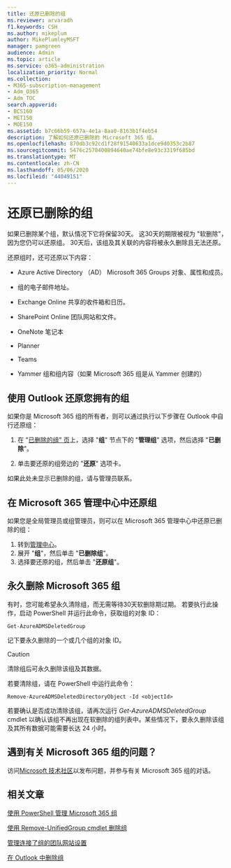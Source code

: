 ```yaml
---
title: 还原已删除的组
ms.reviewer: arvaradh
f1.keywords: CSH
ms.author: mikeplum
author: MikePlumleyMSFT
manager: pamgreen
audience: Admin
ms.topic: article
ms.service: o365-administration
localization_priority: Normal
ms.collection:
- M365-subscription-management
- Adm_O365
- Adm_TOC
search.appverid:
- BCS160
- MET150
- MOE150
ms.assetid: b7c66b59-657a-4e1a-8aa0-8163b1f4eb54
description: 了解如何还原已删除的 Microsoft 365 组。
ms.openlocfilehash: 870db3c92cd1f28f91540633a1dce9d0353c2b87
ms.sourcegitcommit: 5476c2578400894640ae74bfe8e93c3319f685bd
ms.translationtype: MT
ms.contentlocale: zh-CN
ms.lasthandoff: 05/06/2020
ms.locfileid: "44049151"
---
```

# <a name="restore-a-deleted-group"></a>还原已删除的组

如果已删除某个组，默认情况下它将保留30天。 这30天的期限被视为 "软删除"，因为您仍可以还原组。 30天后，该组及其关联的内容将被永久删除且无法还原。

还原组时，还可还原以下内容：
  
- Azure Active Directory （AD） Microsoft 365 Groups 对象、属性和成员。
    
- 组的电子邮件地址。
    
- Exchange Online 共享的收件箱和日历。
    
- SharePoint Online 团队网站和文件。
    
- OneNote 笔记本
    
- Planner
    
- Teams

- Yammer 组和组内容（如果 Microsoft 365 组是从 Yammer 创建的）

## <a name="restore-a-group-that-you-own-by-using-outlook"></a>使用 Outlook 还原您拥有的组

如果你是 Microsoft 365 组的所有者，则可以通过执行以下步骤在 Outlook 中自行还原组：

1. 在 "[已删除的组" 页](https://outlook.office.com/people/group/deleted)上，选择 "**组**" 节点下的 "**管理组**" 选项，然后选择 "**已删除**"。

2. 单击要还原的组旁边的 "**还原**" 选项卡。

如果此处未显示已删除的组，请与管理员联系。

## <a name="restore-a-group-in-the-microsoft-365-admin-center"></a>在 Microsoft 365 管理中心中还原组

如果您是全局管理员或组管理员，则可以在 Microsoft 365 管理中心中还原已删除的组：

1. 转到[管理中心](https://admin.microsoft.com)。
2. 展开 "**组**"，然后单击 "**已删除组**"。
3. 选择要还原的组，然后单击 "**还原组**"。
  
## <a name="permanently-delete-a-microsoft-365-group"></a>永久删除 Microsoft 365 组

有时，您可能希望永久清除组，而无需等待30天软删除期过期。 若要执行此操作，启动 PowerShell 并运行此命令，获取组的对象 ID：
  
```
Get-AzureADMSDeletedGroup
```

记下要永久删除的一个或几个组的对象 ID。
  
> [!CAUTION]
> 清除组后可永久删除该组及其数据。 
  
若要清除组，请在 PowerShell 中运行此命令：
  
```
Remove-AzureADMSDeletedDirectoryObject -Id <objectId>
```

若要确认是否成功清除该组，请再次运行  *Get-AzureADMSDeletedGroup*  cmdlet 以确认该组不再出现在软删除的组列表中。某些情况下，要永久删除该组及其所有数据可能需要长达 24 小时。 
  
## <a name="got-questions-about-microsoft-365-groups"></a>遇到有关 Microsoft 365 组的问题？

访问[Microsoft 技术社区](https://techcommunity.microsoft.com/t5/Office-365-Groups/ct-p/Office365Groups)以发布问题，并参与有关 Microsoft 365 组的对话。 
  
## <a name="related-articles"></a>相关文章

[使用 PowerShell 管理 Microsoft 365 组](https://docs.microsoft.com/office365/enterprise/powershell/manage-office-365-groups-with-powershell)
  
[使用 Remove-UnifiedGroup cmdlet 删除组](https://technet.microsoft.com/library/mt238270%28v=exchg.160%29.aspx)
  
[管理连接了组的团队网站设置](https://support.office.com/article/8376034d-d0c7-446e-9178-6ab51c58df42.aspx)
  
[在 Outlook 中删除组](https://support.office.com/article/ca7f5a9e-ae4f-4cbe-a4bc-89c469d1726f.aspx)
